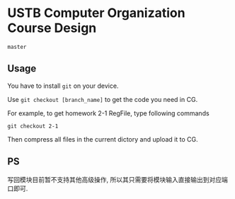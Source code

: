 # USTB Computer Organization Course Design

`master`

## Usage

You have to install `git` on your device.

Use `git checkout [branch_name]` to get the code you need in CG.

For example, to get homework 2-1 RegFile, type following commands

```git
git checkout 2-1
```

Then compress all files in the current dictory and upload it to CG.

## PS

写回模块目前暂不支持其他高级操作, 所以其只需要将模块输入直接输出到对应端口即可.
